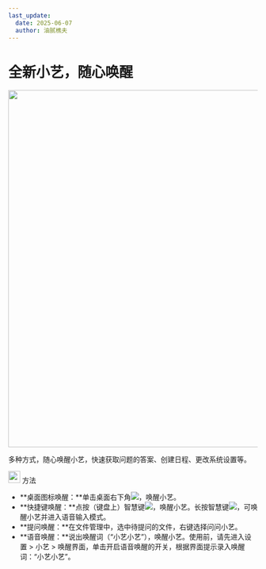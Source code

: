 ```yaml
---
last_update:
  date: 2025-06-07
  author: 油腻樵夫
---
```


# 全新小艺，随心唤醒

<img src="https://tips-p01-drcn.dbankcdn.cn/MODEL/DOC/C00B030/resource/card/202512281uswxk/zh-cn/image/figure/fig_AI_celia_wakeup.png" width="720" height=""/> 

多种方式，随心唤醒小艺，快速获取问题的答案、创建日程、更改系统设置等。

<img src="https://tips-p01-drcn.dbankcdn.cn/MODEL/DOC/C00B030/resource/card/202512281uswxk/zh-cn/image/common/buttons/fig_method.png" width="24" height="24"/> 方法

+   **桌面图标唤醒：**单击桌面右下角![](https://tips-p01-drcn.dbankcdn.cn/MODEL/DOC/C00B030/resource/card/202512281uswxk/zh-cn/image/common/icon/appicon_xiaoyi.png)，唤醒小艺。
+   **快捷键唤醒：**点按（键盘上）智慧键![](https://tips-p01-drcn.dbankcdn.cn/MODEL/DOC/C00B030/resource/card/202512281uswxk/zh-cn/image/common/keyboard/HM_keyboard_celia_filled.png)，唤醒小艺。长按智慧键![](https://tips-p01-drcn.dbankcdn.cn/MODEL/DOC/C00B030/resource/card/202512281uswxk/zh-cn/image/common/keyboard/HM_keyboard_celia_filled.png)，可唤醒小艺并进入语音输入模式。
+   **提问唤醒：**在文件管理中，选中待提问的文件，右键选择问问小艺。
+   **语音唤醒：**说出唤醒词（“小艺小艺”），唤醒小艺。使用前，请先进入设置 > 小艺 > 唤醒界面，单击开启语音唤醒的开关，根据界面提示录入唤醒词：“小艺小艺”。

